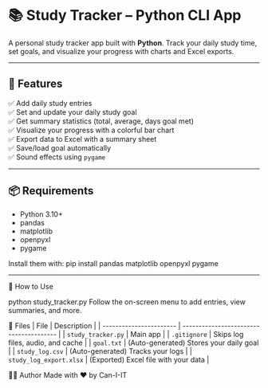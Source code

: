 # 📚 Study Tracker – Python CLI App

A personal study tracker app built with **Python**. Track your daily study time, set goals, and visualize your progress with charts and Excel exports.

---

## 🚀 Features

✅ Add daily study entries  
✅ Set and update your daily study goal  
✅ Get summary statistics (total, average, days goal met)  
✅ Visualize your progress with a colorful bar chart  
✅ Export data to Excel with a summary sheet  
✅ Save/load goal automatically  
✅ Sound effects using `pygame`

---

## 📦 Requirements

- Python 3.10+
- pandas
- matplotlib
- openpyxl
- pygame

Install them with:
pip install pandas matplotlib openpyxl pygame

---
🧠 How to Use

python study_tracker.py
Follow the on-screen menu to add entries, view summaries, and more.

📁 Files
| File                    | Description                             |
| ----------------------- | --------------------------------------- |
| `study_tracker.py`      | Main app                                |
| `.gitignore`            | Skips log files, audio, and cache       |
| `goal.txt`              | (Auto-generated) Stores your daily goal |
| `study_log.csv`         | (Auto-generated) Tracks your logs       |
| `study_log_export.xlsx` | (Exported) Excel file with your data    |

👨‍💻 Author
Made with ❤️ by Can-I-IT
